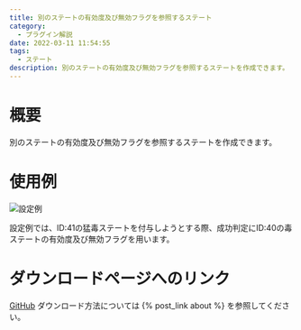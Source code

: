 ```yaml
---
title: 別のステートの有効度及び無効フラグを参照するステート
category:
  - プラグイン解説
date: 2022-03-11 11:54:55
tags:
  - ステート
description: 別のステートの有効度及び無効フラグを参照するステートを作成できます。
---
```


# 概要

別のステートの有効度及び無効フラグを参照するステートを作成できます。

# 使用例

![設定例](setting1.png "設定例")

設定例では、ID:41の猛毒ステートを付与しようとする際、成功判定にID:40の毒ステートの有効度及び無効フラグを用います。

# ダウンロードページへのリンク

[GitHub](https://github.com/elleonard/DarkPlasma-MZ-Plugins/blob/release/DarkPlasma_StateRateAlias.js)
ダウンロード方法については {% post_link about %} を参照してください。

